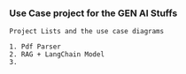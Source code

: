 

### Use Case project for the GEN AI Stuffs 



```
Project Lists and the use case diagrams 

1. Pdf Parser 
2. RAG + LangChain Model 
3.
```